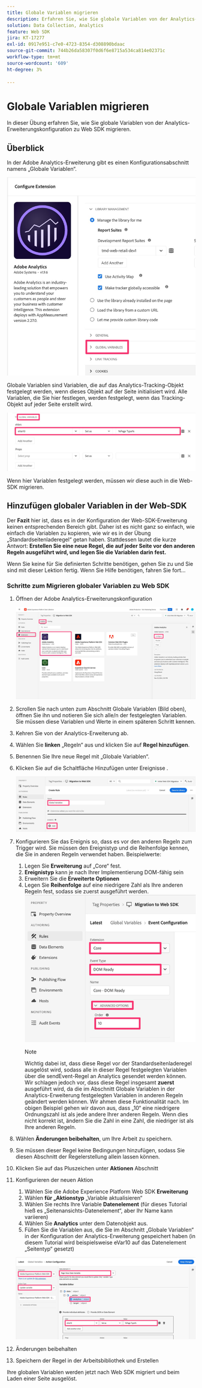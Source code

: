 ```yaml
---
title: Globale Variablen migrieren
description: Erfahren Sie, wie Sie globale Variablen von der Analytics-Erweiterungskonfiguration zu Web SDK migrieren
solution: Data Collection, Analytics
feature: Web SDK
jira: KT-17277
exl-id: 0917e951-c7e0-4723-8354-d308890bdaac
source-git-commit: 744b26da58307f0d6f6e8715a534ca814e02371c
workflow-type: tm+mt
source-wordcount: '609'
ht-degree: 3%

---
```


# Globale Variablen migrieren

In dieser Übung erfahren Sie, wie Sie globale Variablen von der Analytics-Erweiterungskonfiguration zu Web SDK migrieren.

## Überblick

In der Adobe Analytics-Erweiterung gibt es einen Konfigurationsabschnitt namens „Globale Variablen“.

![Globale Variablenbezeichnung](assets/analytics-global-variables-label.jpg)

Globale Variablen sind Variablen, die auf das Analytics-Tracking-Objekt festgelegt werden, wenn dieses Objekt auf der Seite initialisiert wird. Alle Variablen, die Sie hier festlegen, werden festgelegt, wenn das Tracking-Objekt auf jeder Seite erstellt wird.

![Globale Variablen festgelegt](assets/analytics-set-global-variables.jpg)

Wenn hier Variablen festgelegt werden, müssen wir diese auch in die Web-SDK migrieren.

## Hinzufügen globaler Variablen in der Web-SDK

Der **Fazit** hier ist, dass es in der Konfiguration der Web-SDK-Erweiterung keinen entsprechenden Bereich gibt. Daher ist es nicht ganz so einfach, wie einfach die Variablen zu kopieren, wie wir es in der Übung „Standardseitenladeregel“ getan haben.
Stattdessen lautet die kurze Antwort: **Erstellen Sie eine neue Regel, die auf jeder Seite vor den anderen Regeln ausgeführt wird, und legen Sie die Variablen darin fest.**

Wenn Sie keine für Sie definierten Schritte benötigen, gehen Sie zu und Sie sind mit dieser Lektion fertig. Wenn Sie Hilfe benötigen, fahren Sie fort…

### Schritte zum Migrieren globaler Variablen zu Web SDK

1. Öffnen der Adobe Analytics-Erweiterungskonfiguration

   ![AA-Erweiterungskonfiguration](assets/configure-analytics-extension.jpg)

1. Scrollen Sie nach unten zum Abschnitt Globale Variablen (Bild oben), öffnen Sie ihn und notieren Sie sich alle/n der festgelegten Variablen. Sie müssen diese Variablen und Werte in einem späteren Schritt kennen.
1. Kehren Sie von der Analytics-Erweiterung ab.
1. Wählen Sie **linken** „Regeln“ aus und klicken Sie auf **Regel hinzufügen**.
1. Benennen Sie Ihre neue Regel mit „Globale Variablen“.
1. Klicken Sie auf die Schaltfläche Hinzufügen unter Ereignisse .

   ![Globale Variablenregel 1](assets/global-variable-rule-1.jpg)

1. Konfigurieren Sie das Ereignis so, dass es vor den anderen Regeln zum Trigger wird. Sie müssen den Ereignistyp und die Reihenfolge kennen, die Sie in anderen Regeln verwendet haben. Beispielwerte:
   1. Legen Sie **Erweiterung** auf „Core“ fest.
   1. **Ereignistyp** kann je nach Ihrer Implementierung DOM-fähig sein
   1. Erweitern Sie die **Erweiterte Optionen**
   1. Legen Sie **Reihenfolge** auf eine niedrigere Zahl als Ihre anderen Regeln fest, sodass sie zuerst ausgeführt werden.
      ![Globales Variablenereignis konfigurieren](assets/configure-global-variable-event.jpg)
      >[!NOTE]
      >
      >Wichtig dabei ist, dass diese Regel vor der Standardseitenladeregel ausgelöst wird, sodass alle in dieser Regel festgelegten Variablen über die sendEvent-Regel an Analytics gesendet werden können. Wir schlagen jedoch vor, dass diese Regel insgesamt **zuerst** ausgeführt wird, da die im Abschnitt Globale Variablen in der Analytics-Erweiterung festgelegten Variablen in anderen Regeln geändert werden können. Wir ahmen diese Funktionalität nach. Im obigen Beispiel gehen wir davon aus, dass „10“ eine niedrigere Ordnungszahl ist als jede andere Ihrer anderen Regeln. Wenn dies nicht korrekt ist, ändern Sie die Zahl in eine Zahl, die niedriger ist als Ihre anderen Regeln.
1. Wählen **Änderungen beibehalten**, um Ihre Arbeit zu speichern.
1. Sie müssen dieser Regel keine Bedingungen hinzufügen, sodass Sie diesen Abschnitt der Regelerstellung allein lassen können.
1. Klicken Sie auf das Pluszeichen unter **Aktionen** Abschnitt
1. Konfigurieren der neuen Aktion
   1. Wählen Sie die Adobe Experience Platform Web SDK **Erweiterung**
   1. Wählen **für „Aktionstyp** „Variable aktualisieren“
   1. Wählen Sie rechts Ihre Variable **Datenelement** (für dieses Tutorial hieß es „Seitenansichts-Datenelement“, aber Ihr Name kann variieren)
   1. Wählen Sie **Analytics** unter dem Datenobjekt aus.
   1. Füllen Sie die Variablen aus, die Sie im Abschnitt „Globale Variablen“ in der Konfiguration der Analytics-Erweiterung gespeichert haben (in diesem Tutorial wird beispielsweise eVar10 auf das Datenelement „Seitentyp“ gesetzt)

   ![websdk-global-variables-action](assets/websdk-global-variables-action.jpg)

1. Änderungen beibehalten
1. Speichern der Regel in der Arbeitsbibliothek und Erstellen

Ihre globalen Variablen werden jetzt nach Web SDK migriert und beim Laden einer Seite ausgelöst.
